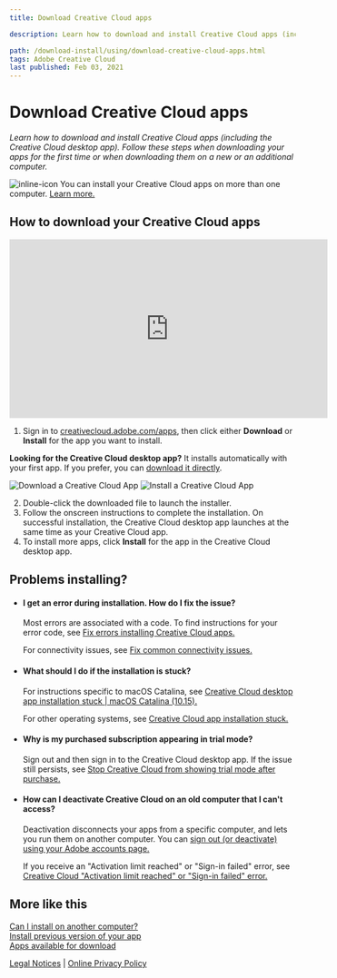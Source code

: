 ```yaml
---
title: Download Creative Cloud apps

description: Learn how to download and install Creative Cloud apps (including the Creative Cloud desktop app). Follow these steps when downloading your apps for the first time or when downloading them on a new or an additional computer.

path: /download-install/using/download-creative-cloud-apps.html
tags: Adobe Creative Cloud
last published: Feb 03, 2021
---
```



# Download Creative Cloud apps

*Learn how to download and install Creative Cloud apps (including the Creative Cloud desktop app). Follow these steps when downloading your apps for the first time or when downloading them on a new or an additional computer.*

![inline-icon](https://helpx.adobe.com/content/dam/help/en/download-install/using/download-creative-cloud-apps/jcr_content/main-pars/image/new-link-out-icon.png) You can install your Creative Cloud apps on more than one computer. [Learn more.](https://helpx.adobe.com/download-install/using/install-apps-number-of-computers.html)

## How to download your Creative Cloud apps

<iframe width="560" height="315" src="https://www.youtube.com/embed/62aoINkgUf0" frameborder="0" allow="accelerometer; autoplay; clipboard-write; encrypted-media; gyroscope; picture-in-picture" allowfullscreen></iframe>

1. Sign in to [creativecloud.adobe.com/apps](https://creativecloud.adobe.com/apps/all/desktop?promoid=3X72B2M4&mv=other), then click either **Download** or **Install** for the app you want to install. 

  **Looking for the Creative Cloud desktop app?** It installs automatically with your first app. If you prefer, you can [download it directly](https://creativecloud.adobe.com/apps/download/creative-cloud). 

  ![Download a Creative Cloud App](https://helpx.adobe.com/content/dam/help/en/download-install/using/download-creative-cloud-apps/jcr_content/main-pars/procedure/proc_par/step_384527407/step_par/multi_column/col-50-50-c1/image/download-apps-resized.png) ![Install a Creative Cloud App](https://helpx.adobe.com/content/dam/help/en/download-install/using/download-creative-cloud-apps/jcr_content/main-pars/procedure/proc_par/step_384527407/step_par/multi_column/col-50-50-c2/image/install-apps-final.png)
  
2. Double-click the downloaded file to launch the installer.
3. Follow the onscreen instructions to complete the installation. 
  On successful installation, the Creative Cloud desktop app launches at the same time as your Creative Cloud app.
4. To install more apps, click **Install** for the app in the Creative Cloud desktop app.

## Problems installing?

* #### I get an error during installation. How do I fix the issue?
	Most errors are associated with a code. To find instructions for your error code, see [Fix errors installing Creative Cloud apps.](https://helpx.adobe.com/creative-cloud/kb/troubleshoot-download-install-logs.html)

	For connectivity issues, see [Fix common connectivity issues.](https://helpx.adobe.com/download-install/kb/common-network-connectivity-issues.html)

* #### What should I do if the installation is stuck?
	For instructions specific to macOS Catalina, see [Creative Cloud desktop app installation stuck | macOS Catalina (10.15).](https://helpx.adobe.com/creative-cloud/kb/creative-cloud-desktop-app-installation-stuck.html)

	For other operating systems, see [Creative Cloud app installation stuck.](https://helpx.adobe.com/creative-cloud/kb/stop-responding-downloading-apps.html)
  
* #### Why is my purchased subscription appearing in trial mode?
	Sign out and then sign in to the Creative Cloud desktop app. If the issue still persists, see [Stop Creative Cloud from showing trial mode after purchase. ](https://helpx.adobe.com/manage-account/kb/stop-creative-cloud-trial-mode-after-purchase.html)
  
* #### How can I deactivate Creative Cloud on an old computer that I can't access?
	Deactivation disconnects your apps from a specific computer, and lets you run them on another computer. You can [sign out (or deactivate) using your Adobe accounts page.](https://helpx.adobe.com/creative-cloud/kb/activation-limit-reached-creative-cloud.html#sign-out-account-page)

	If you receive an "Activation limit reached" or "Sign-in failed" error, see [Creative Cloud "Activation limit reached" or "Sign-in failed" error.](https://helpx.adobe.com/creative-cloud/kb/activation-limit-reached-creative-cloud.html)
  
## More like this

[Can I install on another computer?](https://helpx.adobe.com/download-install/using/install-apps-number-of-computers.html)  
[Install previous version of your app](https://helpx.adobe.com/download-install/using/install-previous-version.html)  
[Apps available for download](https://helpx.adobe.com/download-install/kb/download-availability.html) 


[Legal Notices](https://helpx.adobe.com/legal/legal-notices.html)   |   [Online Privacy Policy](https://www.adobe.com/privacy.html)